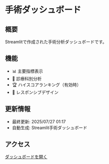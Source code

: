 # 手術ダッシュボード

## 概要
Streamlitで作成された手術分析ダッシュボードです。

## 機能
- 📊 主要指標表示
- 🏥 診療科別分析
- 🏆 ハイスコアランキング（有効時）
- 📱 レスポンシブデザイン

## 更新情報
- 最終更新: 2025/07/27 01:17
- 自動生成: Streamlit手術ダッシュボード

## アクセス
[ダッシュボードを開く](https://Genie-Scripts.github.io/Streamlit-OR-Dashboard/)
